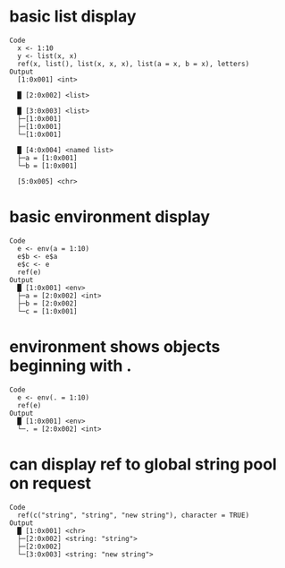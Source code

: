 # basic list display

    Code
      x <- 1:10
      y <- list(x, x)
      ref(x, list(), list(x, x, x), list(a = x, b = x), letters)
    Output
      [1:0x001] <int> 
       
      █ [2:0x002] <list> 
       
      █ [3:0x003] <list> 
      ├─[1:0x001] 
      ├─[1:0x001] 
      └─[1:0x001] 
       
      █ [4:0x004] <named list> 
      ├─a = [1:0x001] 
      └─b = [1:0x001] 
       
      [5:0x005] <chr> 

# basic environment display

    Code
      e <- env(a = 1:10)
      e$b <- e$a
      e$c <- e
      ref(e)
    Output
      █ [1:0x001] <env> 
      ├─a = [2:0x002] <int> 
      ├─b = [2:0x002] 
      └─c = [1:0x001] 

# environment shows objects beginning with .

    Code
      e <- env(. = 1:10)
      ref(e)
    Output
      █ [1:0x001] <env> 
      └─. = [2:0x002] <int> 

# can display ref to global string pool on request

    Code
      ref(c("string", "string", "new string"), character = TRUE)
    Output
      █ [1:0x001] <chr> 
      ├─[2:0x002] <string: "string"> 
      ├─[2:0x002] 
      └─[3:0x003] <string: "new string"> 

